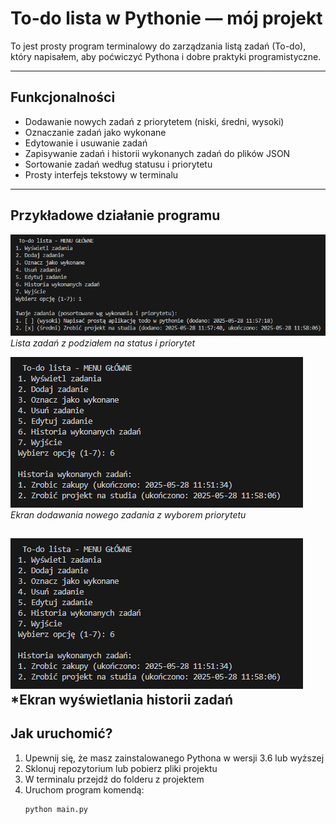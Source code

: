 # To-do lista w Pythonie — mój projekt

To jest prosty program terminalowy do zarządzania listą zadań (To-do), który napisałem, aby poćwiczyć Pythona i dobre praktyki programistyczne.

---

## Funkcjonalności

- Dodawanie nowych zadań z priorytetem (niski, średni, wysoki)  
- Oznaczanie zadań jako wykonane  
- Edytowanie i usuwanie zadań  
- Zapisywanie zadań i historii wykonanych zadań do plików JSON  
- Sortowanie zadań według statusu i priorytetu  
- Prosty interfejs tekstowy w terminalu  

---

## Przykładowe działanie programu

![Lista zadań](screenshots/tasks.png)  
*Lista zadań z podziałem na status i priorytet*

![Edycja zadania](screenshots/history.png)  
*Ekran dodawania nowego zadania z wyborem priorytetu*

![Historia zadań](screenshots/history.png)  
*Ekran wyświetlania historii zadań
---

## Jak uruchomić?

1. Upewnij się, że masz zainstalowanego Pythona w wersji 3.6 lub wyższej  
2. Sklonuj repozytorium lub pobierz pliki projektu  
3. W terminalu przejdź do folderu z projektem  
4. Uruchom program komendą:  
   ```bash
   python main.py
